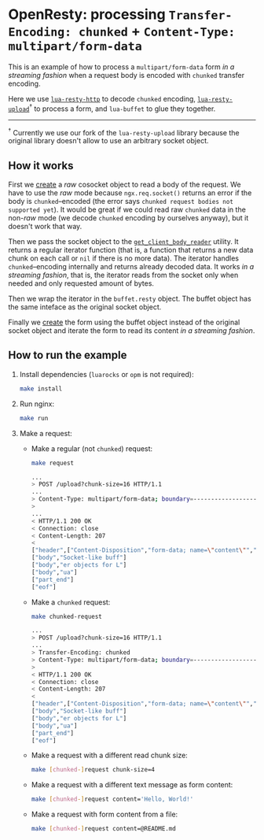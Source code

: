 # OpenResty: processing `Transfer-Encoding: chunked` + `Content-Type: multipart/form-data`

This is an example of how to process a `multipart/form-data` form _in a streaming fashion_ when a request body is encoded with `chunked` transfer encoding.

Here we use [`lua-resty-http`](https://github.com/ledgetech/lua-resty-http) to decode `chunked` encoding, [`lua-resty-upload`](https://github.com/openresty/lua-resty-upload)<sup>†</sup> to process a form, and `lua-buffet` to glue they together.

---

<sup>†</sup> Currently we use our fork of the `lua-resty-upload` library because the original library doesn't allow to use an arbitrary socket object.

## How it works

First we [create](https://github.com/openresty/lua-nginx-module#ngxreqsocket) a _raw_ cosocket object to read a body of the request. We have to use the _raw_ mode because `ngx.req.socket()` returns an error if the body is `chunked`–encoded (the error says `chunked request bodies not supported yet`). It would be great if we could read raw `chunked` data in the non-_raw_ mode (we decode `chunked` encoding by ourselves anyway), but it doesn't work that way.

Then we pass the socket object to the [`get_client_body_reader`](https://github.com/ledgetech/lua-resty-http#get_client_body_reader) utility. It returns a regular iterator function (that is, a function that returns a new data chunk on each call or `nil` if there is no more data). The iterator handles `chunked`–encoding internally and returns already decoded data. It works _in a streaming fashion_, that is, the iterator reads from the socket only when needed and only requested amount of bytes.

Then we wrap the iterator in the `buffet.resty` object. The buffet object has the same inteface as the original socket object.

Finally we [create](https://github.com/openresty/lua-resty-upload#synopsis) the form using the buffet object instead of the original socket object and iterate the form to read its content _in a streaming fashion_.

## How to run the example

1. Install dependencies (`luarocks` or `opm` is not required):

    ```sh
    make install
    ```

2. Run nginx:

    ```sh
    make run
    ```

3. Make a request:

    * Make a regular (not `chunked`) request:

      ```sh
      make request

      ...
      > POST /upload?chunk-size=16 HTTP/1.1
      ...
      > Content-Type: multipart/form-data; boundary=------------------------41f104555e80dd9e
      >
      ...
      < HTTP/1.1 200 OK
      < Connection: close
      < Content-Length: 207
      <
      ["header",["Content-Disposition","form-data; name=\"content\"","Content-Disposition: form-data; name=\"content\""]]
      ["body","Socket-like buff"]
      ["body","er objects for L"]
      ["body","ua"]
      ["part_end"]
      ["eof"]
      ```

    * Make a `chunked` request:

      ```sh
      make chunked-request

      ...
      > POST /upload?chunk-size=16 HTTP/1.1
      ...
      > Transfer-Encoding: chunked
      > Content-Type: multipart/form-data; boundary=------------------------d4edb998497c04b6
      >
      < HTTP/1.1 200 OK
      < Connection: close
      < Content-Length: 207
      <
      ["header",["Content-Disposition","form-data; name=\"content\"","Content-Disposition: form-data; name=\"content\""]]
      ["body","Socket-like buff"]
      ["body","er objects for L"]
      ["body","ua"]
      ["part_end"]
      ["eof"]
      ```

    * Make a request with a different read chunk size:

      ```sh
      make [chunked-]request chunk-size=4
      ```

    * Make a request with a different text message as form content:

      ```sh
      make [chunked-]request content='Hello, World!'
      ```

    * Make a request with form content from a file:

      ```sh
      make [chunked-]request content=@README.md
      ```
